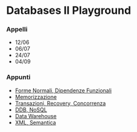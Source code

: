 # Databases II Playground

### Appelli
- 12/06
- 06/07
- 24/07
- 04/09

### Appunti
- [Forme Normali, Dipendenze Funzionali](1-2-3.md)
- [Memorizzazione](4-5.md)
- [Transazioni, Recovery, Concorrenza](6-7-8.md)
- [DDB, NoSQL](9-11.md)
- [Data Warehouse](13.md)
- [XML, Semantica](10-12.md)